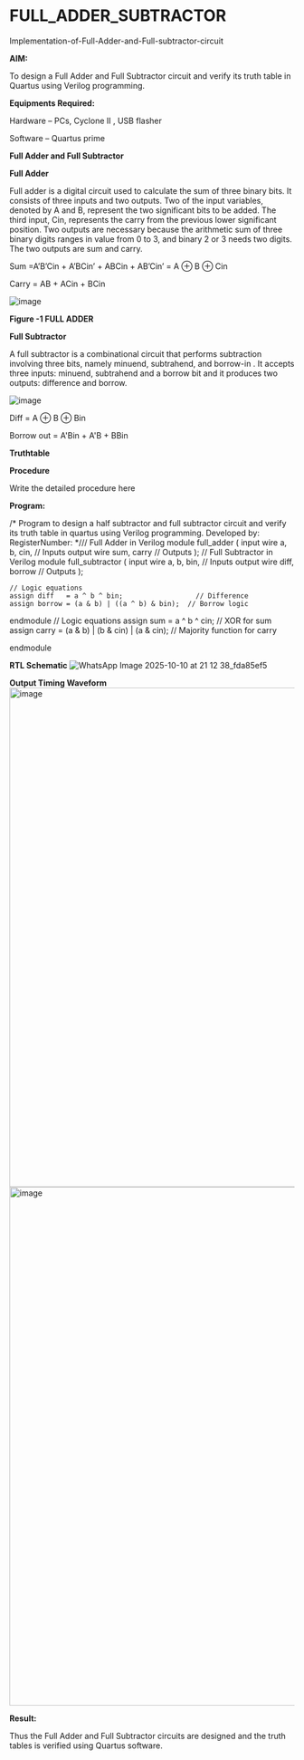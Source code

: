 # FULL_ADDER_SUBTRACTOR

Implementation-of-Full-Adder-and-Full-subtractor-circuit

**AIM:**

To design a Full Adder and Full Subtractor circuit and verify its truth table in Quartus using Verilog programming.

**Equipments Required:**

Hardware – PCs, Cyclone II , USB flasher

Software – Quartus prime

**Full Adder and Full Subtractor**

**Full Adder**

Full adder is a digital circuit used to calculate the sum of three binary bits. It consists of three inputs and two outputs. Two of the input variables, denoted by A and B, represent the two significant bits to be added. The third input, Cin, represents the carry from the previous lower significant position. Two outputs are necessary because the arithmetic sum of three binary digits ranges in value from 0 to 3, and binary 2 or 3 needs two digits. The two outputs are sum and carry.

Sum =A’B’Cin + A’BCin’ + ABCin + AB’Cin’ = A ⊕ B ⊕ Cin 

Carry = AB + ACin + BCin

![image](https://github.com/naavaneetha/FULL_ADDER_SUBTRACTOR/assets/154305477/0f30ba51-5ffb-4198-845f-18e054f675e7)

**Figure -1 FULL ADDER**

**Full Subtractor**

A full subtractor is a combinational circuit that performs subtraction involving three bits, namely minuend, subtrahend, and borrow-in . It accepts three inputs: minuend, subtrahend and a borrow bit and it produces two outputs: difference and borrow.

![image](https://github.com/naavaneetha/FULL_ADDER_SUBTRACTOR/assets/154305477/02b24f51-ab51-4304-9ad6-7b81ffc1ead5)

Diff = A ⊕ B ⊕ Bin 

Borrow out = A'Bin + A'B + BBin

**Truthtable**

**Procedure**

Write the detailed procedure here

**Program:**

/* Program to design a half subtractor and full subtractor circuit and verify its truth table in quartus using Verilog programming. Developed by: RegisterNumber:
*/// Full Adder in Verilog
module full_adder (
    input  wire a, b, cin,   // Inputs
    output wire sum, carry   // Outputs
);
// Full Subtractor in Verilog
module full_subtractor (
    input  wire a, b, bin,       // Inputs
    output wire diff, borrow     // Outputs
);

    // Logic equations
    assign diff   = a ^ b ^ bin;                  // Difference
    assign borrow = (a & b) | ((a ^ b) & bin);  // Borrow logic

endmodule
    // Logic equations
    assign sum   = a ^ b ^ cin;                  // XOR for sum
    assign carry = (a & b) | (b & cin) | (a & cin); // Majority function for carry

endmodule

**RTL Schematic**
![WhatsApp Image 2025-10-10 at 21 12 38_fda85ef5](https://github.com/user-attachments/assets/65ea79ed-2bce-4965-8e27-4a4a6a6a4d5e)

**Output Timing Waveform**
<img width="1325" height="882" alt="image" src="https://github.com/user-attachments/assets/9ea0d88b-8775-4ad6-8fe7-4ba8d9c9551b" />
<img width="1312" height="916" alt="image" src="https://github.com/user-attachments/assets/83d264f6-51da-4169-9421-ac47a2f9f2d5" />

**Result:**

Thus the Full Adder and Full Subtractor circuits are designed and the truth tables is verified using Quartus software.



